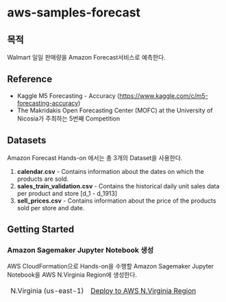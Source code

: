 # aws-samples-forecast

## 목적
Walmart 일일 판매량을 Amazon Forecast서비스로 예측한다.

## Reference
- Kaggle M5 Forecasting - Accuracy (https://www.kaggle.com/c/m5-forecasting-accuracy)
- The Makridakis Open Forecasting Center (MOFC) at the University of Nicosia가 주최하는 5번째 Competition

## Datasets
Amazon Forecast Hands-on 에서는 총 3개의 Dataset을 사용한다.

1. **calendar.csv** - Contains information about the dates on which the products are sold.
2. **sales_train_validation.csv** - Contains the historical daily unit sales data per product and store [d_1 - d_1913]
3. **sell_prices.csv** - Contains information about the price of the products sold per store and date.

## Getting Started
### Amazon Sagemaker Jupyter Notebook 생성
AWS CloudFormation으로 Hands-on을 수행할 Amazon Sagemaker Jupyter Notebook을 AWS N.Virginia Region에 생성한다.

<table>
<thead>

<tr>
<td align="center">N.Virginia (us-east-1)</td>
<td align="left"><a  href="https://console.aws.amazon.com/cloudformation/home?region=us-east-1#/stacks/create/review?stackName=ForecastDemoLab&templateURL=https://sagemaker-sinjoonk.s3.amazonaws.com/cloudformation/amazon-forecast.yml&amp;" target="_blank"  class="btn btn-default">
  <i class="fas fa-play"></i>
Deploy to AWS N.Virginia Region
</a>
</td>
</tr>

</tbody>
</table>


